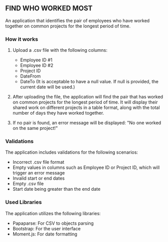 ## FIND WHO WORKED MOST

An application that identifies the pair of employees who have worked together on common projects for the longest period of time.

### How it works

1. Upload a .csv file with the following columns:
   - Employee ID #1
   - Employee ID #2
   - Project ID
   - DateFrom
   - DateTo (It is acceptable to have a null value. If null is provided, the current date will be used.)

2. After uploading the file, the application will find the pair that has worked on common projects for the longest period of time. It will display their shared work on different projects in a table format, along with the total number of days they have worked together.

3. If no pair is found, an error message will be displayed: "No one worked on the same project!"

### Validations

The application includes validations for the following scenarios:

- Incorrect .csv file format
- Empty values in columns such as Employee ID or Project ID, which will trigger an error message
- Invalid start or end dates
- Empty .csv file
- Start date being greater than the end date

### Used Libraries

The application utilizes the following libraries:

- Papaparse: For CSV to objects parsing
- Bootstrap: For the user interface
- Moment.js: For date formatting

